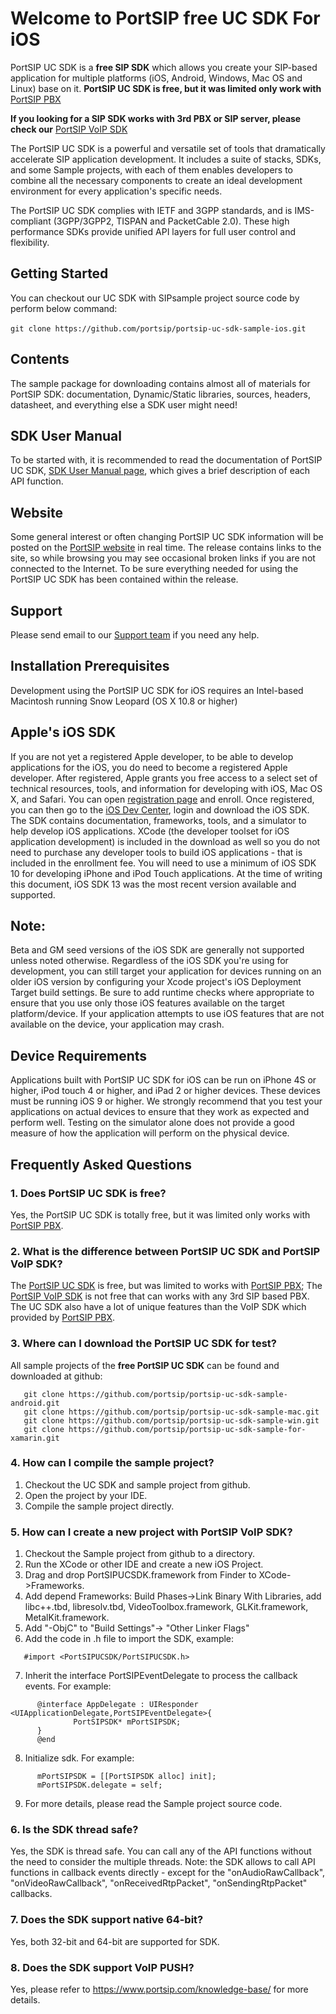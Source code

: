 # Welcome to PortSIP free UC SDK For iOS

PortSIP UC SDK is a **free SIP SDK** which allows you create your SIP-based application for multiple platforms (iOS, Android, Windows, Mac OS and Linux) base on it.
**PortSIP UC SDK is free, but it was limited only work with** [PortSIP PBX](https://www.portsip.com/portsip-pbx)

**If you looking for a SIP SDK works with 3rd PBX or SIP server, please check our** [PortSIP VoIP SDK](https://github.com/portsip/portsip-voip-sdk-sample-for-ios)

The PortSIP UC SDK is a powerful and versatile set of tools that dramatically accelerate SIP application development. It includes a suite of stacks, SDKs, and some Sample projects, with each of them enables developers to combine all the necessary components to create an ideal development environment for every application's specific needs.

The PortSIP UC SDK complies with IETF and 3GPP standards, and is IMS-compliant (3GPP/3GPP2, TISPAN and PacketCable 2.0).
These high performance SDKs provide unified API layers for full user control and flexibility.


## Getting Started

You can checkout our UC SDK with SIPsample project source code by perform below command:<br><br>
```git clone https://github.com/portsip/portsip-uc-sdk-sample-ios.git```

## Contents

 The sample package for downloading contains almost all of materials for PortSIP SDK: documentation,
 Dynamic/Static libraries, sources, headers, datasheet, and everything else a SDK user might need!


## SDK User Manual

 To be started with, it is recommended to read the documentation of PortSIP UC SDK, [SDK User Manual page](https://www.portsip.com/voip-sdk-user-manual/), which gives a brief description of each API function.


## Website

Some general interest or often changing PortSIP UC SDK information will be posted on the [PortSIP website](https://www.portsip.com) in real time. The release contains links to the site, so while browsing you may see occasional broken links  if you are not connected to the Internet. To be sure everything needed for using the PortSIP UC SDK has been contained within the release.

## Support

Please send email to our <a href="mailto:support@portsip.com">Support team</a> if you need any help.

## Installation Prerequisites

Development using the PortSIP UC SDK for iOS requires an Intel-based Macintosh running Snow Leopard (OS X 10.8 or higher)

## Apple's iOS SDK

If you are not yet a registered Apple developer, to be able to develop applications for the iOS, you do need to become a registered Apple developer. After registered, Apple grants you free access to a select set of technical resources, tools, and information for developing with iOS, Mac OS X, and Safari. You can open <a href="http://developer.apple.com/programs/register/">registration page</a> and enroll.
Once registered, you can then go to the <a
href="http://developer.apple.com/devcenter/ios/index.action">iOS Dev Center</a>, login and download the iOS SDK. The SDK contains documentation, frameworks, tools, and a simulator to help develop iOS applications. XCode (the developer toolset for iOS application development) is included in the download as well so you do not need to purchase any developer tools to build iOS applications - that is included in the enrollment fee.
You will need to use a minimum of iOS SDK 10 for developing iPhone and iPod Touch applications. At the time of writing this document, iOS SDK 13 was the most recent version available and supported.

## Note:

Beta and GM seed versions of the iOS SDK are generally not supported unless noted otherwise.
Regardless of the iOS SDK you're using for development, you can still target your application for devices running on an older iOS version by configuring your Xcode project's iOS Deployment Target build settings. Be sure to add runtime checks where appropriate to ensure that you use only those iOS features available on the target platform/device. If your application attempts to use iOS features that are not available on the device, your application may crash.

## Device Requirements

  Applications built with PortSIP UC SDK for iOS can be run on iPhone 4S or higher, iPod touch 4 or higher, and iPad 2 or higher devices. These devices must be running iOS 9 or higher. We strongly recommend that you test your applications on actual devices to ensure that they work as expected and perform well. Testing on the simulator alone does not provide a good measure of how the application will perform on the physical device.


## Frequently Asked Questions
### 1. Does PortSIP UC SDK is free?

  Yes, the PortSIP UC SDK is totally free, but it was limited only works with <a href="https://www.portsip.com/portsip-pbx/" target="_blank">PortSIP PBX</a>.

### 2. What is the difference between PortSIP UC SDK and PortSIP VoIP SDK?
  The <a href="https://www.portsip.com/portsip-uc-sdk/" target="_blank">PortSIP UC SDK</a> is free, but was limited to works with <a href="https://www.portsip.com/portsip-pbx/" target="_blank">PortSIP PBX</a>; The <a href="https://www.portsip.com/portsip-pbx/" target="_blank">PortSIP VoIP SDK</a> is not free that can works with any 3rd SIP based PBX. The UC SDK also have a lot of unique features than the VoIP SDK which provided by <a href="https://www.portsip.com/portsip-pbx/" target="_blank">PortSIP PBX</a>.

### 3. Where can I download the PortSIP UC SDK for test?
  All sample projects of the **free PortSIP UC SDK** can be found and downloaded at github:
  <br>
```git clone https://github.com/portsip/portsip-uc-sdk-sample-ios.git
   git clone https://github.com/portsip/portsip-uc-sdk-sample-android.git
   git clone https://github.com/portsip/portsip-uc-sdk-sample-mac.git
   git clone https://github.com/portsip/portsip-uc-sdk-sample-win.git
   git clone https://github.com/portsip/portsip-uc-sdk-sample-for-xamarin.git
```


### 4. How can I compile the sample project?

  1. Checkout the UC SDK and sample project from github.
  2. Open the project by your IDE.
  3. Compile the sample project directly.


### 5. How can I create a new project with PortSIP VoIP SDK?

  1. Checkout the Sample project from github to a directory.
  2. Run the XCode or other IDE and create a new iOS Project.
  3. Drag and drop PortSIPUCSDK.framework from Finder to XCode->Frameworks.
  4. Add depend Frameworks:
      Build Phases->Link Binary With Libraries, add  libc++.tbd, libresolv.tbd, VideoToolbox.framework, GLKit.framework, MetalKit.framework.
  5. Add "-ObjC" to "Build Settings"-> "Other Linker Flags"
  6. Add the code in .h file to import the SDK, example:
```
   #import <PortSIPUCSDK/PortSIPUCSDK.h>
```
  7. Inherit the interface PortSIPEventDelegate to process the callback events. For example:
```
      @interface AppDelegate : UIResponder <UIApplicationDelegate,PortSIPEventDelegate>{
              PortSIPSDK* mPortSIPSDK;
      }
      @end
```
  8. Initialize sdk. For example:
```
      mPortSIPSDK = [[PortSIPSDK alloc] init];
      mPortSIPSDK.delegate = self;
```
  9. For more details, please read the Sample project source code.


### 6. Is the SDK thread safe?
Yes, the SDK is thread safe. You can call any of the API functions without the need to consider the multiple threads.
Note: the SDK allows to call API functions in callback events directly - except for the "onAudioRawCallback", "onVideoRawCallback", "onReceivedRtpPacket", "onSendingRtpPacket" callbacks.

### 7. Does the SDK support native 64-bit?
Yes, both 32-bit and 64-bit are supported for SDK.

### 8. Does the SDK support VoIP PUSH?
Yes, please refer to <a href="https://www.portsip.com/knowledge-base/" target="_blank">https://www.portsip.com/knowledge-base/</a> for more details.
